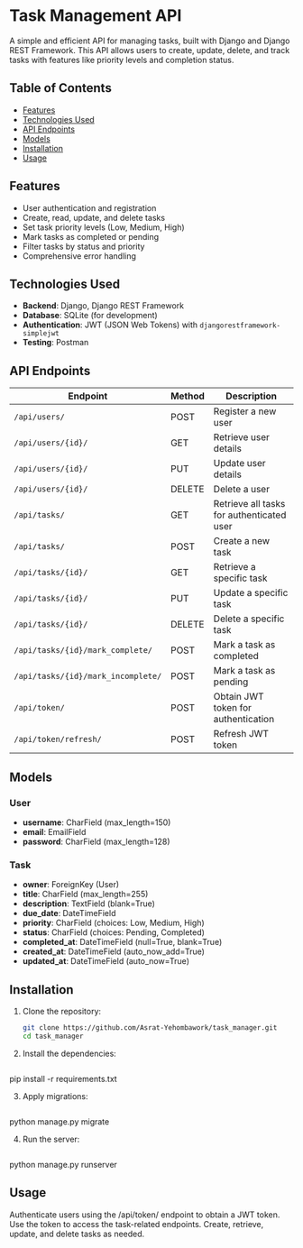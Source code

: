# Task Management API

A simple and efficient API for managing tasks, built with Django and Django REST Framework. This API allows users to create, update, delete, and track tasks with features like priority levels and completion status.

## Table of Contents

- [Features](#features)
- [Technologies Used](#technologies-used)
- [API Endpoints](#api-endpoints)
- [Models](#models)
- [Installation](#installation)
- [Usage](#usage)

## Features

- User authentication and registration
- Create, read, update, and delete tasks
- Set task priority levels (Low, Medium, High)
- Mark tasks as completed or pending
- Filter tasks by status and priority
- Comprehensive error handling

## Technologies Used

- **Backend**: Django, Django REST Framework
- **Database**: SQLite (for development)
- **Authentication**: JWT (JSON Web Tokens) with `djangorestframework-simplejwt`
- **Testing**: Postman

## API Endpoints

| Endpoint                            | Method | Description                           |
|-------------------------------------|--------|---------------------------------------|
| `/api/users/`                      | POST   | Register a new user                   |
| `/api/users/{id}/`                 | GET    | Retrieve user details                 |
| `/api/users/{id}/`                 | PUT    | Update user details                   |
| `/api/users/{id}/`                 | DELETE | Delete a user                        |
| `/api/tasks/`                      | GET    | Retrieve all tasks for authenticated user |
| `/api/tasks/`                      | POST   | Create a new task                     |
| `/api/tasks/{id}/`                 | GET    | Retrieve a specific task              |
| `/api/tasks/{id}/`                 | PUT    | Update a specific task                |
| `/api/tasks/{id}/`                 | DELETE | Delete a specific task                |
| `/api/tasks/{id}/mark_complete/`   | POST   | Mark a task as completed              |
| `/api/tasks/{id}/mark_incomplete/` | POST   | Mark a task as pending                |
| `/api/token/`                      | POST   | Obtain JWT token for authentication   |
| `/api/token/refresh/`              | POST   | Refresh JWT token                     |

## Models

### User
- **username**: CharField (max_length=150)
- **email**: EmailField
- **password**: CharField (max_length=128)

### Task
- **owner**: ForeignKey (User)
- **title**: CharField (max_length=255)
- **description**: TextField (blank=True)
- **due_date**: DateTimeField
- **priority**: CharField (choices: Low, Medium, High)
- **status**: CharField (choices: Pending, Completed)
- **completed_at**: DateTimeField (null=True, blank=True)
- **created_at**: DateTimeField (auto_now_add=True)
- **updated_at**: DateTimeField (auto_now=True)

## Installation

1. Clone the repository:
   ```bash
   git clone https://github.com/Asrat-Yehombawork/task_manager.git
   cd task_manager

2. Install the dependencies:
   ```bash
  pip install -r requirements.txt 

3. Apply migrations:
   ```bash
  python manage.py migrate

4. Run the server:
   ```bash
  python manage.py runserver

## Usage
Authenticate users using the /api/token/ endpoint to obtain a JWT token.
Use the token to access the task-related endpoints.
Create, retrieve, update, and delete tasks as needed.

